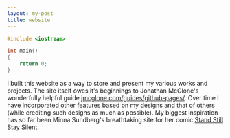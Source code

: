 ```yaml
---
layout: my-post
title: website
---
```


```cpp
#include <iostream>

int main()
{
    return 0;
}
```

I built this website as a way to store and present my various works and projects. The site itself owes it's beginnings to Jonathan McGlone's wonderfully helpful guide [jmcglone.com/guides/github-pages/](jmcglone.com/guides/github-pages/). Over time I have incorporated other features based on my designs and that of others (while crediting such designs as much as possible). My biggest inspiration has so far been Minna Sundberg's breathtaking site for her comic [Stand Still Stay Silent](https://sssscomic.com).  